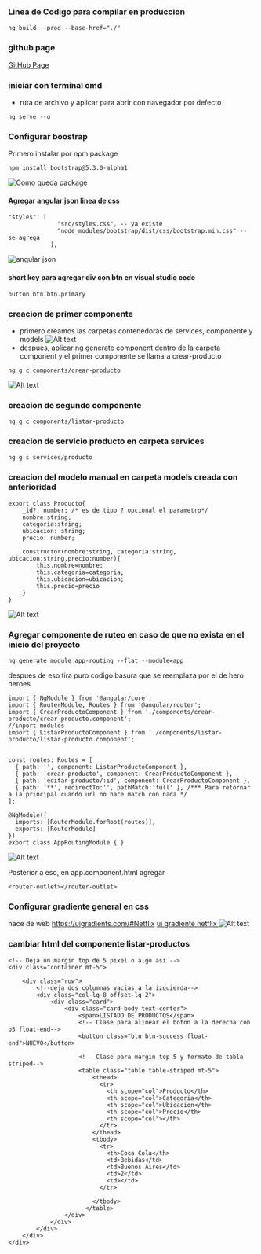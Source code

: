 ### Linea de Codigo para compilar en produccion
```ng build --prod --base-href="./"```
### github page
<a href="https://pabvelas01.github.io/MEAN2/">GitHub Page</a>

### iniciar con terminal cmd
* ruta de archivo y aplicar para abrir con navegador por defecto
```
ng serve --o
```

### Configurar boostrap
Primero instalar por npm package 
```
npm install bootstrap@5.3.0-alpha1
```
![Como queda package](images%20md/1%20npm%20install%20boostrap.jpg)

#### Agregar angular.json linea de css
```
"styles": [
              "src/styles.css", -- ya existe 
              "node_modules/bootstrap/dist/css/bootstrap.min.css" -- se agrega
            ],
```
![angular json](images%20md/2%20angugalr.json.jpg)

#### short key para agregar div con btn en visual studio code
```
button.btn.btn.primary
```

### creacion de primer componente
 * primero creamos las carpetas contenedoras de services, componente y models
 ![Alt text](images%20md/3%20carpetas%20contenedoras.jpg)
* despues, aplicar ng generate component dentro de la carpeta component y el primer componente se llamara crear-producto
```
ng g c components/crear-producto
```
![Alt text](images%20md/4%20primer%20componente.jpg)

### creacion de segundo componente 
```
ng g c components/listar-producto
```

### creacion de servicio producto en carpeta services
```
ng g s services/producto
```

### creacion del modelo manual en carpeta models creada con anterioridad
```
export class Producto{
    _id?: number; /* es de tipo ? opcional el parametro*/
    nombre:string;
    categoria:string;
    ubicacion: string;
    precio: number;

    constructor(nombre:string, categoria:string, ubicacion:string,precio:number){
        this.nombre=nombre;
        this.categoria=categoria;
        this.ubicacion=ubicacion;
        this.precio=precio
    }
}
```
![Alt text](images%20md/5%20agrega%20primer%20modelo.jpg)

### Agregar componente de ruteo en caso de que no exista en el inicio del proyecto

```
ng generate module app-routing --flat --module=app
```

despues de eso tira puro codigo basura que se reemplaza por el de hero heroes
```
import { NgModule } from '@angular/core';
import { RouterModule, Routes } from '@angular/router';
import { CrearProductoComponent } from './components/crear-producto/crear-producto.component';
//inport modules
import { ListarProductoComponent } from './components/listar-producto/listar-producto.component';


const routes: Routes = [
  { path: '', component: ListarProductoComponent },
  { path: 'crear-producto', component: CrearProductoComponent },
  { path: 'editar-producto/:id', component: CrearProductoComponent },
  { path: '**', redirectTo:'', pathMatch:'full' }, /*** Para retornar a la principal cuando url no hace match con nada */
];

@NgModule({
  imports: [RouterModule.forRoot(routes)],
  exports: [RouterModule]
})
export class AppRoutingModule { }

```
![Alt text](images%20md/6%20routing.jpg)

Posterior a eso, en app.component.html agregar
```
<router-outlet></router-outlet>
```

### Configurar gradiente general en css 
nace de web https://uigradients.com/#Netflix
<a href="https://uigradients.com/#Netflix" target="_blank">ui gradiente netflix </a>
![Alt text](images%20md/7%20estilos%20generales%20css.jpg)

### cambiar html del componente listar-productos
```
<!-- Deja un margin top de 5 pixel o algo asi -->
<div class="container mt-5">

    <div class="row">
        <!--deja dos columnas vacias a la izquierda-->
        <div class="col-lg-8 offset-lg-2">
            <div class="card">
                <div class="card-body text-center">
                    <span>LISTADO DE PRODUCTOS</span>
                    <!-- Clase para alinear el boton a la derecha con b5 float-end-->
                    <button class="btn btn-success float-end">NUEVO</button>
                    
                    <!-- Clase para margin top-5 y formato de tabla striped-->
                    <table class="table table-striped mt-5">
                        <thead>
                          <tr>
                            <th scope="col">Producto</th>
                            <th scope="col">Categoria</th>
                            <th scope="col">Ubicacion</th>
                            <th scope="col">Precio</th>
                            <th scope="col"></th>
                          </tr>
                        </thead>
                        <tbody>
                          <tr>
                            <th>Coca Cola</th>
                            <td>Bebidas</td>
                            <td>Buenos Aires</td>
                            <td>2</td>
                            <td></td>
                          </tr>
                         
                        </tbody>
                      </table>
                </div>
            </div>
        </div>
    </div>
</div>
```